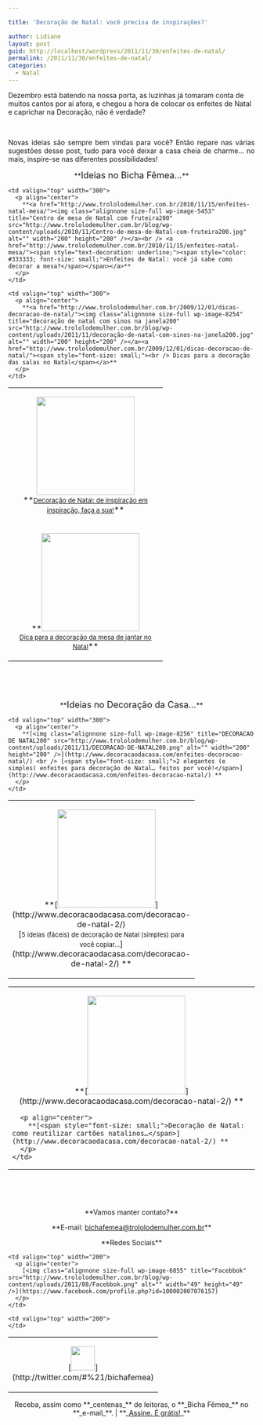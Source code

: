 ```yaml
---

title: 'Decoração de Natal: você precisa de inspirações?'

author: Lidiane
layout: post
guid: http://localhost/wordpress/2011/11/30/enfeites-de-natal/
permalink: /2011/11/30/enfeites-de-natal/
categories:
  - Natal
---
```

Dezembro está batendo na nossa porta, as luzinhas já tomaram conta de muitos cantos por aí afora, e chegou a hora de colocar os enfeites de Natal e caprichar na Decoração, não é verdade?

&nbsp;

<p align="justify">
  Novas ideias são sempre bem vindas para você? Então repare nas várias sugestões desse post, tudo para você deixar a casa cheia de charme… no mais, inspire-se nas diferentes possibilidades!
</p>

<!--more-->

<p align="center">
  **<span style="font-size: large;">Ideias no Bicha Fêmea…</span>**
</p>

<table width="600" border="0" cellspacing="0" cellpadding="2">
  <tr>
    <td valign="top" width="300">
      <p align="center">
        <a href="http://www.trololodemulher.com.br/2010/11/19/decoracao-natal-em-isopor/"><img class="alignnone size-full wp-image-5481" title="papai noel na árvore de natal200" src="http://www.trololodemulher.com.br/blog/wp-content/uploads/2010/11/papai-noel-na-arvore-de-natal200.jpg" alt="" width="200" height="200" /></a><br /> **<a href="http://www.trololodemulher.com.br/2010/11/19/decoracao-natal-em-isopor/"><span style="font-size: small;">Decoração de Natal: de inspiração em inspiração, faça a sua!</span></a>**
      </p>
    </td>
    
    <td valign="top" width="300">
      <p align="center">
        **<a href="http://www.trololodemulher.com.br/2010/11/15/enfeites-natal-mesa/"><img class="alignnone size-full wp-image-5453" title="Centro de mesa de Natal com fruteira200" src="http://www.trololodemulher.com.br/blog/wp-content/uploads/2010/11/Centro-de-mesa-de-Natal-com-fruteira200.jpg" alt="" width="200" height="200" /></a><br /> <a href="http://www.trololodemulher.com.br/2010/11/15/enfeites-natal-mesa/"><span style="text-decoration: underline;"><span style="color: #333333; font-size: small;">Enfeites de Natal: você já sabe como decorar a mesa?</span></span></a>**
      </p>
    </td>
  </tr>
  
  <tr>
    <td valign="top" width="300">
      <p align="center">
        **<a href="http://www.trololodemulher.com.br/2009/12/10/decoracao-da-mesa-de-natal/"><img class="alignnone size-full wp-image-5594" title="Mesa de Natal200" src="http://www.trololodemulher.com.br/blog/wp-content/uploads/2010/12/Mesa-de-Natal200.jpg" alt="" width="200" height="200" /></a> <a href="http://www.trololodemulher.com.br/2009/12/10/decoracao-da-mesa-de-natal/"><span style="font-size: small;"><br /> Dica para a decoração da mesa de jantar no Natal</span></a>**
      </p>
    </td>
    
    <td valign="top" width="300">
      <p align="center">
        **<a href="http://www.trololodemulher.com.br/2009/12/01/dicas-decoracao-de-natal/"><img class="alignnone size-full wp-image-8254" title="decoração de natal com sinos na janela200" src="http://www.trololodemulher.com.br/blog/wp-content/uploads/2011/11/decoração-de-natal-com-sinos-na-janela200.jpg" alt="" width="200" height="200" /></a><a href="http://www.trololodemulher.com.br/2009/12/01/dicas-decoracao-de-natal/"><span style="font-size: small;"><br /> Dicas para a decoração das salas no Natal</span></a>**
      </p>
    </td>
  </tr>
</table>

&nbsp;

&nbsp;

<p align="center">
  **<span style="font-size: large;">Ideias no Decoração da Casa…</span>**
</p>

<table width="600" border="0" cellspacing="0" cellpadding="2">
  <tr>
    <td valign="top" width="300">
      <p align="center">
        **[<img class="alignnone size-full wp-image-8255" title="DECORACAO DE NATAL200" src="http://www.trololodemulher.com.br/blog/wp-content/uploads/2011/11/DECORACAO-DE-NATAL200.jpg" alt="" width="200" height="200" />](http://www.decoracaodacasa.com/decoracao-de-natal-2/) <br /> [<span style="font-size: small;">5 ideias (fáceis) de decoração de Natal (simples) para você copiar…</span>](http://www.decoracaodacasa.com/decoracao-de-natal-2/) **
      </p>
    </td>
    
    <td valign="top" width="300">
      <p align="center">
        **[<img class="alignnone size-full wp-image-8256" title="DECORACAO DE NATAL200" src="http://www.trololodemulher.com.br/blog/wp-content/uploads/2011/11/DECORACAO-DE-NATAL200.png" alt="" width="200" height="200" />](http://www.decoracaodacasa.com/enfeites-decoracao-natal/) <br /> [<span style="font-size: small;">2 elegantes (e simples) enfeites para decoração de Natal… feitos por você!</span>](http://www.decoracaodacasa.com/enfeites-decoracao-natal/) **
      </p>
    </td>
  </tr>
</table>

<table width="600" border="0" cellspacing="0" cellpadding="2">
  <tr>
    <td valign="top" width="600">
      <p align="center">
        **[<img class="alignnone size-full wp-image-8257" title="Decoração Natal [4]200" src="http://www.trololodemulher.com.br/blog/wp-content/uploads/2011/11/Decoração-Natal-4200.jpg" alt="" width="200" height="200" />](http://www.decoracaodacasa.com/decoracao-natal-2/) **
      </p>
      
      <p align="center">
        **[<span style="font-size: small;">Decoração de Natal: como reutilizar cartões natalinos…</span>](http://www.decoracaodacasa.com/decoracao-natal-2/) **
      </p>
    </td>
  </tr>
</table>

&nbsp;

&nbsp;

<p align="center">
  **Vamos manter contato?**
</p>

<p align="center">
  **E-mail: <a href="mailto:bichafemea@trololodemulher.com.br">bichafemea@trololodemulher.com.br</a>**
</p>

<p align="center">
  **Redes Sociais**
</p>

<table width="600" border="0" cellspacing="0" cellpadding="2">
  <tr>
    <td valign="top" width="200">
      <p align="center">
        [<img class="alignnone size-full wp-image-6857" title="Twitter" src="http://www.trololodemulher.com.br/blog/wp-content/uploads/2011/08/Twitter.png" alt="" width="49" height="49" />](http://twitter.com/#%21/bichafemea) 
      </p>
    </td>
    
    <td valign="top" width="200">
      <p align="center">
        [<img class="alignnone size-full wp-image-6855" title="Facebbok" src="http://www.trololodemulher.com.br/blog/wp-content/uploads/2011/08/Facebbok.png" alt="" width="49" height="49" />](https://www.facebook.com/profile.php?id=100002007076157) 
      </p>
    </td>
    
    <td valign="top" width="200">
    </td>
  </tr>
</table>

<p align="center">
  Receba, assim como **_centenas_** de leitoras, o **_Bicha Fêmea_** no **_e-mail_**. | **_<a href="http://feedburner.google.com/fb/a/mailverify?uri=blogbichafemea&loc=pt_BR">Assine. É grátis!</a>_**
</p>